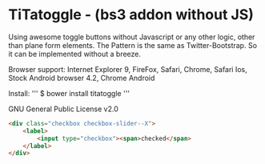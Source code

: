 TiTatoggle - (bs3 addon without JS)
==========

Using awesome toggle buttons without Javascript or any other logic, other than plane form elements.
The Pattern is the same as Twitter-Bootstrap. So it can be implemented without a breeze.

Browser support: Internet Explorer 9, FireFox, Safari, Chrome, Safari Ios, Stock Android browser 4.2, Chrome Android 

Install:
'''
$ bower install titatoggle
'''

GNU General Public License v2.0

```html
<div class="checkbox checkbox-slider--X">
	<label>
		<input type="checkbox"><span>checked</span>
	</label>
</div>
```

